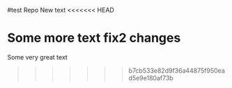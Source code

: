 #test Repo
New text 
<<<<<<< HEAD

Some more text
fix2 changes
=======
Some very great text
>>>>>>> b7cb533e82d9f36a44875f950ead5e9e180af73b
